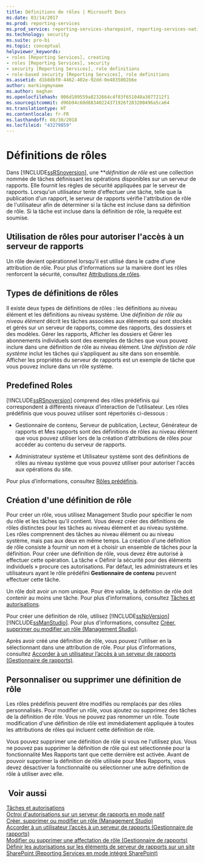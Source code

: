 ```yaml
---
title: Définitions de rôles | Microsoft Docs
ms.date: 03/14/2017
ms.prod: reporting-services
ms.prod_service: reporting-services-sharepoint, reporting-services-native
ms.technology: security
ms.suite: pro-bi
ms.topic: conceptual
helpviewer_keywords:
- roles [Reporting Services], creating
- roles [Reporting Services], security
- security [Reporting Services], role definitions
- role-based security [Reporting Services], role definitions
ms.assetid: d1b8dbf0-4462-402e-92dd-0e4835002b6e
author: markingmyname
ms.author: maghan
ms.openlocfilehash: 006d109559a8232664c4f83f651048a3077212f1
ms.sourcegitcommit: d96b94c60d88340224371926f283200496a5ca64
ms.translationtype: HT
ms.contentlocale: fr-FR
ms.lasthandoff: 08/30/2018
ms.locfileid: "43279859"
---
```

# <a name="role-definitions"></a>Définitions de rôles
  Dans [!INCLUDE[ssRSnoversion](../../includes/ssrsnoversion-md.md)], une ***définition de rôle* est une collection nommée de tâches définissant les opérations disponibles sur un serveur de rapports. Elle fournit les règles de sécurité appliquées par le serveur de rapports. Lorsqu'un utilisateur tente d'effectuer une tâche, telle que la publication d'un rapport, le serveur de rapports vérifie l'attribution de rôle de l'utilisateur afin de déterminer si la tâche est incluse dans sa définition de rôle. Si la tâche est incluse dans la définition de rôle, la requête est soumise.  
  
## <a name="using-roles-to-authorize-access-to-a-report-server"></a>Utilisation de rôles pour autoriser l'accès à un serveur de rapports  
 Un rôle devient opérationnel lorsqu'il est utilisé dans le cadre d'une attribution de rôle. Pour plus d’informations sur la manière dont les rôles renforcent la sécurité, consultez [Attributions de rôles](../../reporting-services/security/role-assignments.md).  
  
## <a name="types-of-role-definitions"></a>Types de définitions de rôles  
 Il existe deux types de définitions de rôles : les définitions au niveau élément et les définitions au niveau système. Une *définition de rôle au niveau élément* décrit les tâches associées aux éléments qui sont stockés et gérés sur un serveur de rapports, comme des rapports, des dossiers et des modèles. Gérer les rapports, Afficher les dossiers et Gérer les abonnements individuels sont des exemples de tâches que vous pouvez inclure dans une définition de rôle au niveau élément. Une *définition de rôle système* inclut les tâches qui s’appliquent au site dans son ensemble. Afficher les propriétés du serveur de rapports est un exemple de tâche que vous pouvez inclure dans un rôle système.  
  
## <a name="predefined-roles"></a>Predefined Roles  
 [!INCLUDE[ssRSnoversion](../../includes/ssrsnoversion-md.md)] comprend des rôles prédéfinis qui correspondent à différents niveaux d’interaction de l’utilisateur. Les rôles prédéfinis que vous pouvez utiliser sont répertoriés ci-dessous :  
  
-   Gestionnaire de contenu, Serveur de publication, Lecteur, Générateur de rapports et Mes rapports sont des définitions de rôles au niveau élément que vous pouvez utiliser lors de la création d'attributions de rôles pour accéder au contenu du serveur de rapports.  
  
-   Administrateur système et Utilisateur système sont des définitions de rôles au niveau système que vous pouvez utiliser pour autoriser l'accès aux opérations du site.  
  
 Pour plus d’informations, consultez [Rôles prédéfinis](../../reporting-services/security/role-definitions-predefined-roles.md).  
  
## <a name="creating-a-role-definition"></a>Création d'une définition de rôle  
 Pour créer un rôle, vous utilisez Management Studio pour spécifier le nom du rôle et les tâches qu'il contient. Vous devez créer des définitions de rôles distinctes pour les tâches au niveau élément et au niveau système. Les rôles comprennent des tâches au niveau élément ou au niveau système, mais pas aux deux en même temps. La création d'une définition de rôle consiste à fournir un nom et à choisir un ensemble de tâches pour la définition. Pour créer une définition de rôle, vous devez être autorisé à effectuer cette opération. La tâche « Définir la sécurité pour des éléments individuels » procure ces autorisations. Par défaut, les administrateurs et les utilisateurs ayant le rôle prédéfini **Gestionnaire de contenu** peuvent effectuer cette tâche.  
  
 Un rôle doit avoir un nom unique. Pour être valide, la définition de rôle doit contenir au moins une tâche. Pour plus d’informations, consultez [Tâches et autorisations](../../reporting-services/security/tasks-and-permissions.md).  
  
 Pour créer une définition de rôle, utilisez [!INCLUDE[ssNoVersion](../../includes/ssnoversion-md.md)] [!INCLUDE[ssManStudio](../../includes/ssmanstudio-md.md)]. Pour plus d’informations, consultez [Créer, supprimer ou modifier un rôle &#40;Management Studio&#41;](../../reporting-services/security/role-definitions-create-delete-or-modify.md).  
  
 Après avoir créé une définition de rôle, vous pouvez l'utiliser en la sélectionnant dans une attribution de rôle. Pour plus d’informations, consultez [Accorder à un utilisateur l’accès à un serveur de rapports &#40;Gestionnaire de rapports&#41;](../../reporting-services/security/grant-user-access-to-a-report-server-report-manager.md).  
  
## <a name="customize-or-delete-a-role-definition"></a>Personnaliser ou supprimer une définition de rôle  
 Les rôles prédéfinis peuvent être modifiés ou remplacés par des rôles personnalisés. Pour modifier un rôle, vous ajoutez ou supprimez des tâches de la définition de rôle. Vous ne pouvez pas renommer un rôle. Toute modification d'une définition de rôle est immédiatement appliquée à toutes les attributions de rôles qui incluent cette définition de rôle.  
  
 Vous pouvez supprimer une définition de rôle si vous ne l'utilisez plus. Vous ne pouvez pas supprimer la définition de rôle qui est sélectionnée pour la fonctionnalité Mes Rapports tant que cette dernière est activée. Avant de pouvoir supprimer la définition de rôle utilisée pour Mes Rapports, vous devez désactiver la fonctionnalité ou sélectionner une autre définition de rôle à utiliser avec elle.  
  
## <a name="see-also"></a> Voir aussi  
 [Tâches et autorisations](../../reporting-services/security/tasks-and-permissions.md)   
 [Octroi d'autorisations sur un serveur de rapports en mode natif](../../reporting-services/security/granting-permissions-on-a-native-mode-report-server.md)   
 [Créer, supprimer ou modifier un rôle &#40;Management Studio&#41;](../../reporting-services/security/role-definitions-create-delete-or-modify.md)   
 [Accorder à un utilisateur l’accès à un serveur de rapports &#40;Gestionnaire de rapports&#41;](../../reporting-services/security/grant-user-access-to-a-report-server-report-manager.md)   
 [Modifier ou supprimer une affectation de rôle &#40;Gestionnaire de rapports&#41;](../../reporting-services/security/role-assignments-modify-or-delete.md)   
 [Définir les autorisations sur les éléments de serveur de rapports sur un site SharePoint &#40;Reporting Services en mode intégré SharePoint&#41;](../../reporting-services/security/set-permissions-for-report-server-items-on-a-sharepoint-site.md)  
  
  
